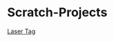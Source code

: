 # Scratch-Projects
[Laser Tag](https://sussygamedeveloper.github.io/Scratch-Pr0jects/Griffpatch's%203D%20Laser%20Tag%20v0.html)
